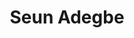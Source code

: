 ---
title: Seun Adegbe
featured_image: /uploads/people/team.jpg
name: Seun Adegbe
designation: Chief Marketing Officer
profile: executive
position: 3
image: /uploads/people/seun.jpg
summary: |-
    Philip Schiller is Apple’s Chief Marketing Officer reporting to Chief Executive Officer Tim Cook.
detail: |-
    Since rejoining Apple in April 1997 Schiller has helped the company create the best computers in the world with the Mac, lead the digital music revolution with iPod and iTunes, reinvent mobile phones with iPhone and the App Store, and define the future of mobile computing with iPad.

    Schiller has over twenty five years of marketing and management experience, including twenty years at Apple in various marketing management positions; as the VP of Product Marketing at Macromedia, Inc. of San Francisco, CA; as the Director of Product Marketing at FirePower Systems, Inc. of Menlo Park, CA; as an IT Manager at Nolan, Norton & Company of Lexington, MA; and as a Programmer and Systems Analyst at Massachusetts General Hospital in Boston, MA. Schiller graduated with a B.S. degree in Biology from Boston College in 1982.
---